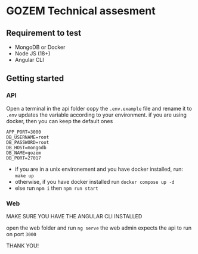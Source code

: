 # GOZEM Technical assesment

## Requirement to test

- MongoDB or Docker
- Node JS (18+)
- Angular CLI

## Getting started

### API

Open a terminal in the api folder
copy the `.env.example` file and rename it to `.env`
updates the variable according to your environment. if you are using docker, then you can keep the default ones

```
APP_PORT=3000
DB_USERNAME=root
DB_PASSWORD=root
DB_HOST=mongodb
DB_NAME=gozem
DB_PORT=27017
```

- if you are in a unix environement and you have docker installed, run:
  `make up`
- otherwise, if you have docker installed run
  `docker compose up -d`
- else
  run `npm i`
  then `npm run start`


### Web

MAKE SURE YOU HAVE THE ANGULAR CLI INSTALLED

open the web folder and run
`ng serve`
the web admin expects the api to run on port `3000`


THANK YOU!